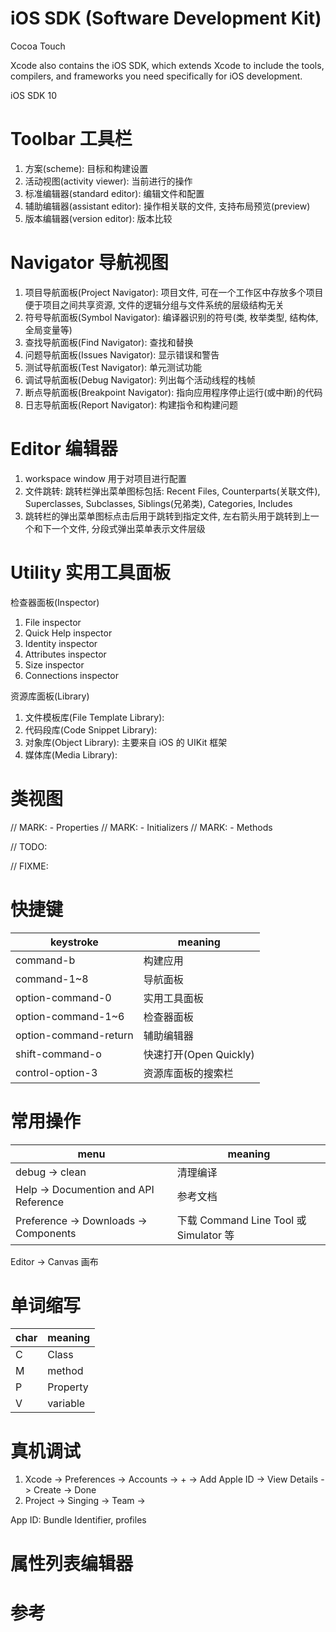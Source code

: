 # iOS SDK (Software Development Kit)

Cocoa Touch

Xcode also contains the iOS SDK, which extends Xcode to include the tools, compilers, and frameworks you need specifically for iOS development.

iOS SDK 10

# Toolbar 工具栏

1. 方案(scheme): 目标和构建设置
2. 活动视图(activity viewer): 当前进行的操作
3. 标准编辑器(standard editor): 编辑文件和配置
4. 辅助编辑器(assistant editor): 操作相关联的文件, 支持布局预览(preview)
5. 版本编辑器(version editor): 版本比较

# Navigator 导航视图

1. 项目导航面板(Project Navigator): 项目文件, 可在一个工作区中存放多个项目便于项目之间共享资源, 文件的逻辑分组与文件系统的层级结构无关
2. 符号导航面板(Symbol Navigator): 编译器识别的符号(类, 枚举类型, 结构体, 全局变量等)
3. 查找导航面板(Find Navigator): 查找和替换
4. 问题导航面板(Issues Navigator): 显示错误和警告
5. 测试导航面板(Test Navigator): 单元测试功能
6. 调试导航面板(Debug Navigator): 列出每个活动线程的栈帧
7. 断点导航面板(Breakpoint Navigator): 指向应用程序停止运行(或中断)的代码
8. 日志导航面板(Report Navigator): 构建指令和构建问题

# Editor 编辑器

1. workspace window 用于对项目进行配置
2. 文件跳转: 跳转栏弹出菜单图标包括: Recent Files, Counterparts(关联文件), Superclasses, Subclasses, Siblings(兄弟类), Categories, Includes
3. 跳转栏的弹出菜单图标点击后用于跳转到指定文件, 左右箭头用于跳转到上一个和下一个文件, 分段式弹出菜单表示文件层级

# Utility 实用工具面板

检查器面板(Inspector)

1. File inspector
2. Quick Help inspector
3. Identity inspector
4. Attributes inspector
5. Size inspector
6. Connections inspector

资源库面板(Library)

1. 文件模板库(File Template Library):
2. 代码段库(Code Snippet Library):
3. 对象库(Object Library): 主要来自 iOS 的 UIKit 框架
4. 媒体库(Media Library):

# 类视图

// MARK: - Properties
// MARK: - Initializers
// MARK: - Methods

// TODO:

// FIXME:

# 快捷键

| keystroke             | meaning |
| --------------------- | ------- |
| command-b             | 构建应用
| command-1~8           | 导航面板
| option-command-0      | 实用工具面板
| option-command-1~6    | 检查器面板
| option-command-return | 辅助编辑器
| shift-command-o       | 快速打开(Open Quickly)
| control-option-3      | 资源库面板的搜索栏

# 常用操作

| menu                                  | meaning |
| ------------------------------------- | ------- |
| debug -> clean                        | 清理编译
| Help -> Documention and API Reference | 参考文档
| Preference -> Downloads -> Components | 下载 Command Line Tool 或 Simulator 等

Editor -> Canvas 画布

# 单词缩写

| char | meaning  |
| ---- | -------- |
| C    | Class    |
| M    | method   |
| P    | Property |
| V    | variable |

# 真机调试

1. Xcode -> Preferences -> Accounts -> + -> Add Apple ID -> View Details -> Create -> Done
2. Project -> Singing -> Team ->

App ID: Bundle Identifier, profiles

# 属性列表编辑器



# 参考
